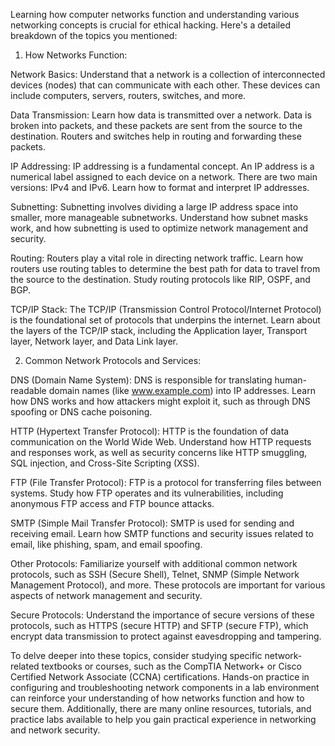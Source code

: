 Learning how computer networks function and understanding various networking concepts is crucial for ethical hacking. Here's a detailed breakdown of the topics you mentioned:
1. How Networks Function:

Network Basics: Understand that a network is a collection of interconnected devices (nodes) that can communicate with each other. These devices can include computers, servers, routers, switches, and more.

Data Transmission: Learn how data is transmitted over a network. Data is broken into packets, and these packets are sent from the source to the destination. Routers and switches help in routing and forwarding these packets.

IP Addressing: IP addressing is a fundamental concept. An IP address is a numerical label assigned to each device on a network. There are two main versions: IPv4 and IPv6. Learn how to format and interpret IP addresses.

Subnetting: Subnetting involves dividing a large IP address space into smaller, more manageable subnetworks. Understand how subnet masks work, and how subnetting is used to optimize network management and security.

Routing: Routers play a vital role in directing network traffic. Learn how routers use routing tables to determine the best path for data to travel from the source to the destination. Study routing protocols like RIP, OSPF, and BGP.

TCP/IP Stack: The TCP/IP (Transmission Control Protocol/Internet Protocol) is the foundational set of protocols that underpins the internet. Learn about the layers of the TCP/IP stack, including the Application layer, Transport layer, Network layer, and Data Link layer.

2. Common Network Protocols and Services:

DNS (Domain Name System): DNS is responsible for translating human-readable domain names (like www.example.com) into IP addresses. Learn how DNS works and how attackers might exploit it, such as through DNS spoofing or DNS cache poisoning.

HTTP (Hypertext Transfer Protocol): HTTP is the foundation of data communication on the World Wide Web. Understand how HTTP requests and responses work, as well as security concerns like HTTP smuggling, SQL injection, and Cross-Site Scripting (XSS).

FTP (File Transfer Protocol): FTP is a protocol for transferring files between systems. Study how FTP operates and its vulnerabilities, including anonymous FTP access and FTP bounce attacks.

SMTP (Simple Mail Transfer Protocol): SMTP is used for sending and receiving email. Learn how SMTP functions and security issues related to email, like phishing, spam, and email spoofing.

Other Protocols: Familiarize yourself with additional common network protocols, such as SSH (Secure Shell), Telnet, SNMP (Simple Network Management Protocol), and more. These protocols are important for various aspects of network management and security.

Secure Protocols: Understand the importance of secure versions of these protocols, such as HTTPS (secure HTTP) and SFTP (secure FTP), which encrypt data transmission to protect against eavesdropping and tampering.

To delve deeper into these topics, consider studying specific network-related textbooks or courses, such as the CompTIA Network+ or Cisco Certified Network Associate (CCNA) certifications. Hands-on practice in configuring and troubleshooting network components in a lab environment can reinforce your understanding of how networks function and how to secure them. Additionally, there are many online resources, tutorials, and practice labs available to help you gain practical experience in networking and network security.
